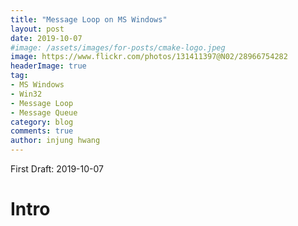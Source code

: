 ```yaml
---
title: "Message Loop on MS Windows"
layout: post
date: 2019-10-07
#image: /assets/images/for-posts/cmake-logo.jpeg
image: https://www.flickr.com/photos/131411397@N02/28966754282
headerImage: true
tag:
- MS Windows
- Win32
- Message Loop
- Message Queue
category: blog
comments: true
author: injung hwang
---
```


First Draft: 2019-10-07

# Intro
